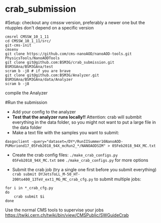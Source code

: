 # crab_submission

#Setup:
checkout any cmssw version, preferably a newer one but the ntupples don't depend on a specific version
```
cmsrel CMSSW_10_1_11
cd CMSSW_10_1_11/src/
git-cms-init
cmsenv
git clone https://github.com/cms-nanoAOD/nanoAOD-tools.git PhysicsTools/NanoAODTools
git clone git@github.com:BSM3G/crab_submission.git BSM3GAna/BSM3GAna/test
scram b -j8 # if you are brave
git clone git@github.com:BSM3G/Analyzer.git BSM3GAna/BSM3GAna/data/Analyzer
scram b -j8
```
compile the Analyzer

#Run the submission
* Add your config to the analyzer
* **Test that the analyzer runs locally!!** Attention: crab will submbit everything in the data folder, so you might not want to put a large file in the data folder
* Make a text file with the samples you want to submit:
```
dasgoclient -query="dataset=/DY*/RunIISummer16NanoAOD-PUMoriond17_05Feb2018_94X_mcRun2_*/NANOAODSIM" > 05Feb2018_94X_MC.txt
```
* Create the crab config files:
`./make_crab_configs.py 05Feb2018_94X_MC.txt`
see `./make_crab_configs.py` for more options

* Submit the crab job (try a single one first before you submit everything)
`crab submit DYJetsToLL_M-50_HT-200to400_13TeV_ext1_MG_MC_crab_cfg.py`
to submit multiple jobs:
```
for i in *_crab_cfg.py
do
    crab submit $i
done
```
Use the normal CMS tools to supervise your jobs https://twiki.cern.ch/twiki/bin/view/CMSPublic/SWGuideCrab

    

